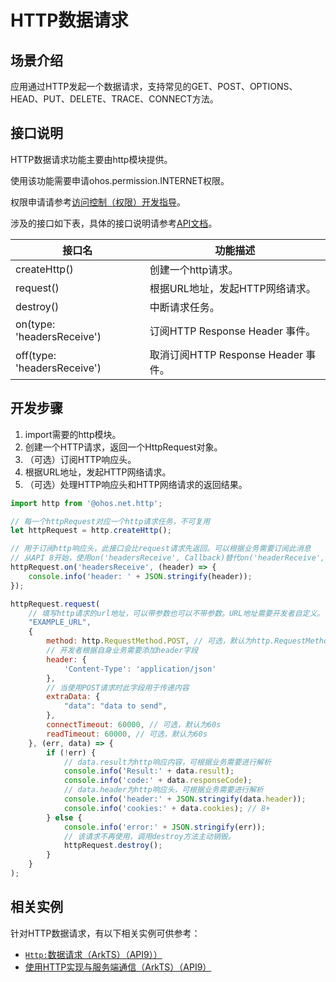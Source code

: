 # HTTP数据请求

## 场景介绍

应用通过HTTP发起一个数据请求，支持常见的GET、POST、OPTIONS、HEAD、PUT、DELETE、TRACE、CONNECT方法。

## 接口说明

HTTP数据请求功能主要由http模块提供。

使用该功能需要申请ohos.permission.INTERNET权限。

权限申请请参考[访问控制（权限）开发指导](../security/accesstoken-guidelines.md)。

涉及的接口如下表，具体的接口说明请参考[API文档](../reference/apis/js-apis-http.md)。

| 接口名                                    | 功能描述                            |
| ----------------------------------------- | ----------------------------------- |
| createHttp()                              | 创建一个http请求。                  |
| request()                                 | 根据URL地址，发起HTTP网络请求。     |
| destroy()                                 | 中断请求任务。                      |
| on(type: 'headersReceive')                | 订阅HTTP Response Header 事件。     |
| off(type: 'headersReceive')               | 取消订阅HTTP Response Header 事件。 |

## 开发步骤

1. import需要的http模块。
2. 创建一个HTTP请求，返回一个HttpRequest对象。
3. （可选）订阅HTTP响应头。
4. 根据URL地址，发起HTTP网络请求。
5. （可选）处理HTTP响应头和HTTP网络请求的返回结果。

```js
import http from '@ohos.net.http';

// 每一个httpRequest对应一个http请求任务，不可复用
let httpRequest = http.createHttp();

// 用于订阅http响应头，此接口会比request请求先返回。可以根据业务需要订阅此消息
// 从API 8开始，使用on('headersReceive', Callback)替代on('headerReceive', AsyncCallback)。 8+
httpRequest.on('headersReceive', (header) => {
    console.info('header: ' + JSON.stringify(header));
});

httpRequest.request(
    // 填写http请求的url地址，可以带参数也可以不带参数。URL地址需要开发者自定义。请求的参数可以在extraData中指定
    "EXAMPLE_URL",
    {
        method: http.RequestMethod.POST, // 可选，默认为http.RequestMethod.GET
        // 开发者根据自身业务需要添加header字段
        header: {
            'Content-Type': 'application/json'
        },
        // 当使用POST请求时此字段用于传递内容
        extraData: {
            "data": "data to send",
        },
        connectTimeout: 60000, // 可选，默认为60s
        readTimeout: 60000, // 可选，默认为60s
    }, (err, data) => {
        if (!err) {
            // data.result为http响应内容，可根据业务需要进行解析
            console.info('Result:' + data.result);
            console.info('code:' + data.responseCode);
            // data.header为http响应头，可根据业务需要进行解析
            console.info('header:' + JSON.stringify(data.header));
            console.info('cookies:' + data.cookies); // 8+
        } else {
            console.info('error:' + JSON.stringify(err));
            // 该请求不再使用，调用destroy方法主动销毁。
            httpRequest.destroy();
        }
    }
);
```

## 相关实例
针对HTTP数据请求，有以下相关实例可供参考：
- [`Http:`数据请求（ArkTS）（API9））](https://gitee.com/openharmony/applications_app_samples/tree/monthly_20221018/Network/Http)
- [使用HTTP实现与服务端通信（ArkTS）（API9）](https://gitee.com/openharmony/codelabs/tree/master/NetworkManagement/SmartChatEtsOH)